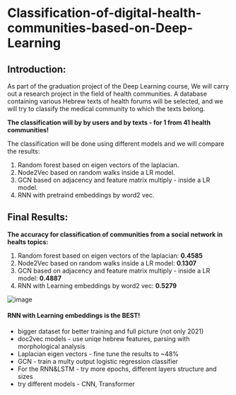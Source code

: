 # Classification-of-digital-health-communities-based-on-Deep-Learning

## Introduction:

As part of the graduation project of the Deep Learning course,
We will carry out a research project in the field of health communities.
A database containing various Hebrew texts of health forums will be selected, and we will try to classify the medical community to which the texts belong.

**The classification will by by users and by texts - for 1 from 41 health communities!**

The classification  will be done using different models and we will compare the results:

1.   Random forest based on eigen vectors of the laplacian.
2.   Node2Vec based on random walks inside a LR model.
3.   GCN based on adjacency and feature matrix multiply - inside a LR model.
4.   RNN with pretraind embeddings by word2 vec.

## Final Results:

**The accuracy for classification of communities from a social network in healts topics:**

1.   Random forest based on eigen vectors of the laplacian:   **0.4585**
2.   Node2Vec based on random walks inside a LR model:    **0.1307**
3.   GCN based on adjacency and feature matrix multiply - inside a LR model:    **0.4887**
4.   RNN with Learning embeddings by word2 vec:  **0.5279**

![image](https://user-images.githubusercontent.com/73187207/198519190-6947c74d-5356-4416-9b53-295680db4dd6.png)


#### RNN with Learning embeddings is the BEST!


*   bigger dataset for better training and full picture (not only 2021)
*   doc2vec models - use uniqe hebrew features, parsing with morphological analysis
*   Laplacian eigen vectors - fine tune the results to ~48%
*   GCN - train a multy output logistic regression classifier
*   For the RNN&LSTM - try more epochs, different layers structure and sizes
*   try different models - CNN, Transformer
